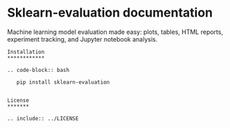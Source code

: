 # Sklearn-evaluation documentation

Machine learning model evaluation made easy: plots, tables, HTML reports, experiment tracking, and Jupyter notebook analysis.

```{eval-rst}
Installation
************

.. code-block:: bash

   pip install sklearn-evaluation
```

```{tableofcontents}
```

```{eval-rst}
License
*******

.. include:: ../LICENSE
```
